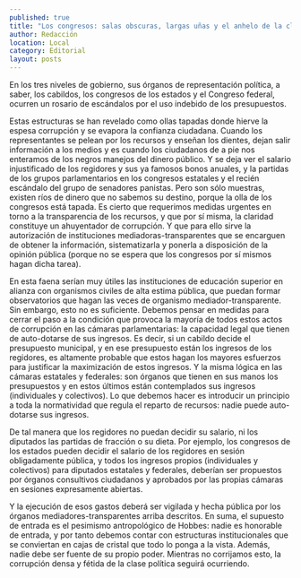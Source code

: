 ```yaml
---
published: true
title: "Los congresos: salas obscuras, largas uñas y el anhelo de la claridad"
author: Redacción
location: Local
category: Editorial
layout: posts
---
```


En los tres niveles de gobierno, sus órganos de representación política, a saber, los cabildos, los congresos de los estados y el Congreso federal, ocurren un rosario de escándalos por el uso indebido de los presupuestos. 

Estas estructuras se han revelado como ollas tapadas  donde hierve la espesa corrupción y se evapora la confianza ciudadana. Cuando los representantes se pelean por los recursos y enseñan los dientes, dejan salir información a los medios y es cuando los ciudadanos de a pie nos enteramos de los negros manejos del dinero público. Y se deja ver el salario injustificado de los regidores y sus ya famosos bonos anuales, y la partidas de los grupos parlamentarios en los congresos estatales y el recién escándalo del grupo de senadores panistas. Pero son sólo muestras, existen ríos de dinero que no sabemos su destino, porque la olla de los congresos está tapada. Es cierto que requerimos medidas urgentes en torno a la transparencia de los recursos, y que por sí misma, la claridad constituye un ahuyentador de corrupción. Y que para ello sirve la autorización de instituciones mediadoras-transparentes que se encarguen de obtener la información, sistematizarla y ponerla a disposición de la opinión pública (porque no se espera que los congresos por sí mismos hagan dicha tarea). 

En esta faena serían muy útiles las instituciones de educación superior en alianza con organismos civiles de alta estima pública, que puedan formar observatorios que hagan las veces de organismo mediador-transparente. Sin embargo, esto no es suficiente. Debemos pensar en medidas para cerrar el paso a la condición que provoca la mayoría de todos estos actos de corrupción en las cámaras parlamentarias: la capacidad legal que tienen de auto-dotarse de sus ingresos. Es decir, si un cabildo decide el presupuesto municipal, y en ese presupuesto están los ingresos de los regidores, es altamente probable que estos hagan los mayores esfuerzos para justificar la maximización de estos ingresos. Y la misma lógica en las cámaras estatales y federales: son órganos que tienen en sus manos los presupuestos y en estos últimos están contemplados sus ingresos (individuales y colectivos). Lo que debemos hacer es introducir un principio a toda la normatividad que regula el reparto de recursos: nadie puede auto-dotarse sus ingresos. 

De tal manera que los regidores no puedan decidir su salario, ni los diputados las partidas de fracción o su dieta. Por ejemplo, los congresos de los estados pueden decidir el salario de los regidores en sesión obligadamente pública, y todos los ingresos propios (individuales y colectivos) para diputados estatales y federales, deberían ser propuestos por órganos consultivos ciudadanos y aprobados por las propias cámaras en sesiones expresamente abiertas. 

Y la ejecución de esos gastos deberá ser vigilada y hecha pública por los órganos mediadores-transparentes arriba descritos. En suma, el supuesto de entrada es el pesimismo antropológico de Hobbes: nadie es honorable de entrada, y por tanto debemos contar con estructuras institucionales que se conviertan en cajas de cristal que todo lo ponga a la vista. Además, nadie debe ser fuente de su propio poder. Mientras no corrijamos esto, la corrupción densa y fétida de la clase política seguirá ocurriendo.
